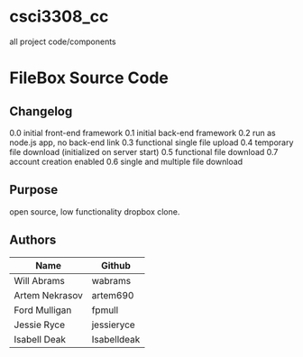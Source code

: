 # csci3308_cc
all project code/components
# FileBox Source Code

## Changelog
0.0 initial front-end framework
0.1 initial back-end framework
0.2 run as node.js app, no back-end link
0.3 functional single file upload
0.4 temporary file download (initialized on server start)
0.5 functional file download
0.7 account creation enabled
0.6 single and multiple file download

## Purpose
open source, low functionality dropbox clone.

## Authors
| Name | Github |
| ----- | ----- |
| Will Abrams| wabrams |
| Artem Nekrasov | artem690 |
| Ford Mulligan | fpmull |
| Jessie Ryce | jessieryce |
| Isabell Deak | Isabelldeak |
